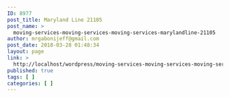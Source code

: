 ```yaml
---
ID: 8977
post_title: Maryland Line 21105
post_name: >
  moving-services-moving-services-moving-services-marylandline-21105
author: mrgabonijeff@gmail.com
post_date: 2018-03-28 01:48:34
layout: page
link: >
  http://localhost/wordpress/moving-services-moving-services-moving-services-marylandline-21105/
published: true
tags: [ ]
categories: [ ]
---
```

